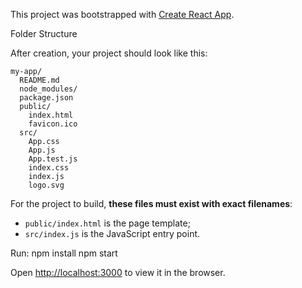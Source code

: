 This project was bootstrapped with [Create React App](https://github.com/facebookincubator/create-react-app).

Folder Structure

After creation, your project should look like this:

```
my-app/
  README.md
  node_modules/
  package.json
  public/
    index.html
    favicon.ico
  src/
    App.css
    App.js
    App.test.js
    index.css
    index.js
    logo.svg
```

For the project to build, **these files must exist with exact filenames**:

* `public/index.html` is the page template;
* `src/index.js` is the JavaScript entry point.

Run:
npm install
npm start 

Open [http://localhost:3000](http://localhost:3000) to view it in the browser.

